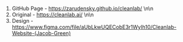 1. GitHub Page - https://zarudensky.github.io/cleanlab/ \n\n
2. Original - https://cleanlab.ai/ \n\n
3. Design - https://www.figma.com/file/aUbLkwUQECobE3r1WyIh10/Cleanlab-Website-(Jacob-Green)